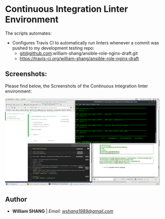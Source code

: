 # Continuous Integration Linter Environment

The scripts automates:
* Configures Travis CI to automatically run linters whenever a commit was pushed to my development testing repo:
    * git@github.com:william-shang/ansible-role-nginx-draft.git
    * https://travis-ci.org/william-shang/ansible-role-nginx-draft

## Screenshots:
Please find below, the Screenshots of the Continuous Integration linter environment:

![continuous_testing](continuous_testing.png)

## Author
* **William SHANG** | *Email: wshang1989@gmail.com*

